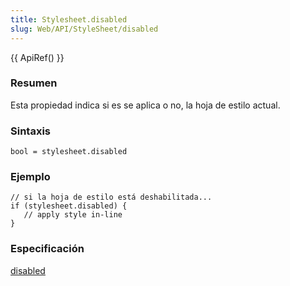 ```yaml
---
title: Stylesheet.disabled
slug: Web/API/StyleSheet/disabled
---
```


{{ ApiRef() }}

### Resumen

Esta propiedad indica si es se aplica o no, la hoja de estilo actual.

### Sintaxis

```
bool = stylesheet.disabled
```

### Ejemplo

```
// si la hoja de estilo está deshabilitada...
if (stylesheet.disabled) {
   // apply style in-line
}
```

### Especificación

[disabled](http://www.w3.org/TR/2000/REC-DOM-Level-2-Style-20001113/stylesheets.html#StyleSheets-StyleSheet-disabled)
